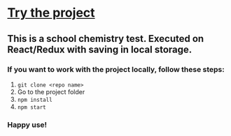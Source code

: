 # [Try the project](https://mycodetherapy.github.io/school-test/)

## This is a school chemistry test. Executed on React/Redux with saving in local storage.

### If you want to work with the project locally, follow these steps:

1. `git clone <repo name>`
2. Go to the project folder
3. `npm install`
4. `npm start`

### Happy use!
